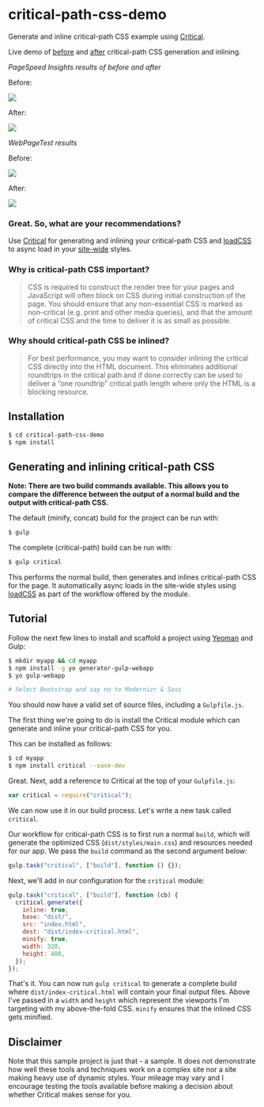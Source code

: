 # critical-path-css-demo

Generate and inline critical-path CSS example using [Critical](http://github.com/addyosmani/critical).

Live demo of [before](http://addyosmani.github.io/critical-path-css-demo/output/normal) and [after](http://addyosmani.github.io/critical-path-css-demo/output/critical) critical-path CSS generation and inlining.

_PageSpeed Insights results of before and after_

Before:

![](http://i.imgur.com/3vB2xRB.png)

After:

![](http://i.imgur.com/Kk6kCqn.png)

_WebPageTest results_

Before:

![](http://i.imgur.com/21Nrffy.png)

After:

![](http://i.imgur.com/GtINgPj.png)

### Great. So, what are your recommendations?

Use [Critical](https://github.com/addyosmani/critical) for generating and inlining your critical-path CSS and [loadCSS](https://github.com/filamentgroup/loadCSS/) to
async load in your [site-wide](https://github.com/addyosmani/critical-path-css-demo/blob/gh-pages/output/critical/index.html#L71) styles.

### Why is critical-path CSS important?

> CSS is required to construct the render tree for your pages and JavaScript will often block on CSS during initial construction of the page. You should ensure that any non-essential CSS is marked as non-critical (e.g. print and other media queries), and that the amount of critical CSS and the time to deliver it is as small as possible.

### Why should critical-path CSS be inlined?

> For best performance, you may want to consider inlining the critical CSS directly into the HTML document. This eliminates additional roundtrips in the critical path and if done correctly can be used to deliver a “one roundtrip” critical path length where only the HTML is a blocking resource.

## Installation

```sh
$ cd critical-path-css-demo
$ npm install
```

## Generating and inlining critical-path CSS

**Note: There are two build commands available. This allows you to compare the difference
between the output of a normal build and the output with critical-path CSS.**

The default (minify, concat) build for the project can be run with:

```sh
$ gulp
```

The complete (critical-path) build can be run with:

```sh
$ gulp critical
```

This performs the normal build, then generates and inlines critical-path CSS for the page. It automatically async loads in the site-wide styles using [loadCSS](https://github.com/filamentgroup/loadCSS/) as part of the workflow offered by the module.

## Tutorial

Follow the next few lines to install and scaffold a project using [Yeoman](http://yeoman.io) and Gulp:

```sh
$ mkdir myapp && cd myapp
$ npm install -g yo generator-gulp-webapp
$ yo gulp-webapp

# Select Bootstrap and say no to Modernizr & Sass
```

You should now have a valid set of source files, including a `Gulpfile.js`.

The first thing we're going to do is install the Critical module which can generate and inline your critical-path CSS for you.

This can be installed as follows:

```sh
$ cd myapp
$ npm install critical --save-dev
```

Great. Next, add a reference to Critical at the top of your `Gulpfile.js`:

```js
var critical = require("critical");
```

We can now use it in our build process. Let's write a new task called `critical`.

Our workflow for critical-path CSS is to first run a normal `build`, which will generate the optimized CSS (`dist/styles/main.css`) and resources needed for our app. We pass the `build` command as the second argument below:

```js
gulp.task("critical", ["build"], function () {});
```

Next, we'll add in our configuration for the `critical` module:

```js
gulp.task("critical", ["build"], function (cb) {
  critical.generate({
    inline: true,
    base: "dist/",
    src: "index.html",
    dest: "dist/index-critical.html",
    minify: true,
    width: 320,
    height: 480,
  });
});
```

That's it. You can now run `gulp critical` to generate a complete build where `dist/index-critical.html` will contain your final output files. Above I've passed in a `width` and `height` which represent the viewports I'm targeting with my above-the-fold CSS. `minify` ensures that the inlined CSS gets minified.

## Disclaimer

Note that this sample project is just that - a sample. It does not demonstrate how well these tools and
techniques work on a complex site nor a site making heavy use of dynamic styles. Your mileage may vary
and I encourage testing the tools available before making a decision about whether Critical makes sense
for you.
